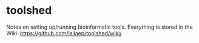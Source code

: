 # toolshed
Notes on setting up/running bioinformatic tools. Everything is stored in the Wiki: https://github.com/lailaep/toolshed/wiki/
